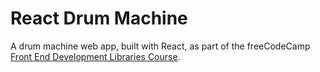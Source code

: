 # React Drum Machine

A drum machine web app, built with React, as part of the freeCodeCamp [Front End Development Libraries Course](https://www.freecodecamp.org/learn/front-end-development-libraries/front-end-development-libraries-projects/build-a-drum-machine).
